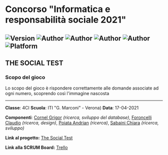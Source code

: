 # Concorso "Informatica e responsabilità sociale 2021"
![Version](https://img.shields.io/badge/Version-01.01-brightgreen)
![Author](https://img.shields.io/badge/Author-Cornel_Grigor-blue)
![Author](https://img.shields.io/badge/Author-Foroncelli_Claudio-blue) 
![Author](https://img.shields.io/badge/Author-Poiata_Andrian-blue)
![Author](https://img.shields.io/badge/Author-Sabaini_Chiara-blue)
![Platform](https://img.shields.io/badge/Platform-AppLab-orange)
---

## THE SOCIAL TEST

### Scopo del gioco
Lo scopo del gioco è rispondere correttamente alle domande associate ad ogni numero, scoprendo così l'immagine nascosta

---

**Classe**: 4CI
**Scuola**: ITI "G. Marconi" - Verona)
**Data**: 17-04-2021

**Componenti**: [Cornel Grigor](https://www.github.com/cornelGrg) _(ricerca, sviluppo del database)_, [Foroncelli Claudio](https://www.github.com/claudio.claude) _(ricerca, design)_, [Poiata Andrian](https://www.github.com/andrianpoiata) _(ricerca)_, [Sabaini Chiara](https://www.github.com/chiarasabaini) _(ricerca, sviluppo)_

**Link al progetto:** [The Social Test](https://studio.code.org/projects/applab/teWAL9RVcH_I-qYFyrFhjlDCFtu7EB372hC6fnk2VkU)

**Link alla SCRUM Board:** [Trello](https://trello.com/b/TuydrieI)